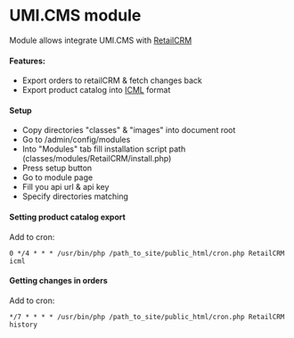 UMI.CMS module
==============

Module allows integrate UMI.CMS with [RetailCRM](http://www.retailcrm.pro)

#### Features:

* Export orders to retailCRM & fetch changes back
* Export product catalog into [ICML](http://www.retailcrm.pro/docs/Developers/ICML) format

#### Setup

* Copy directories "classes" & "images" into document root
* Go to /admin/config/modules
* Into "Modules" tab fill installation script path (classes/modules/RetailCRM/install.php)
* Press setup button
* Go to module page
* Fill you api url & api key
* Specify directories matching

#### Setting product catalog export

Add to cron:

```
0 */4 * * * /usr/bin/php /path_to_site/public_html/cron.php RetailCRM icml
```

#### Getting changes in orders

Add to cron:

```
*/7 * * * * /usr/bin/php /path_to_site/public_html/cron.php RetailCRM history
```
